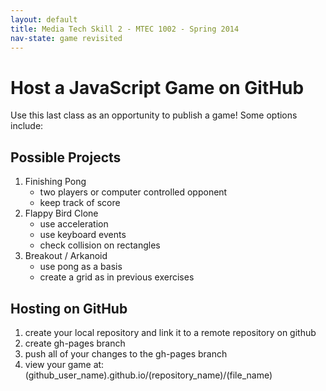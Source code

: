 ```yaml
---
layout: default
title: Media Tech Skill 2 - MTEC 1002 - Spring 2014
nav-state: game revisited
---
```


# Host a JavaScript Game on GitHub



Use this last class as an opportunity to publish a game!  Some options include:

## Possible Projects

1. Finishing Pong 
	* two players or computer controlled opponent
	* keep track of score
2. Flappy Bird Clone
	* use acceleration
	* use keyboard events
	* check collision  on rectangles
3. Breakout / Arkanoid
	* use pong as a basis
	* create a grid as in previous exercises

## Hosting on GitHub

1. create your local repository and link it to a remote repository on github
2. create gh-pages branch
3. push all of your changes to the gh-pages branch
4. view your game at: (github_user_name).github.io/(repository_name)/(file_name)






